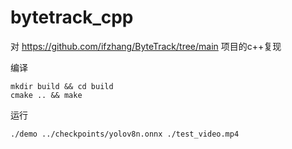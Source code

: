 # bytetrack_cpp

对 https://github.com/ifzhang/ByteTrack/tree/main 项目的c++复现

编译

```shell
mkdir build && cd build
cmake .. && make
```

运行

```shell
./demo ../checkpoints/yolov8n.onnx ./test_video.mp4
```
